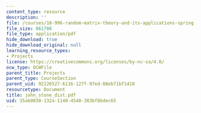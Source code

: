 ```yaml
---
content_type: resource
description: ''
file: /courses/18-996-random-matrix-theory-and-its-applications-spring-2004/35ab0030132a11404548383bf8bdec65_john_stone_dist.pdf
file_size: 861708
file_type: application/pdf
hide_download: true
hide_download_original: null
learning_resource_types:
- Projects
license: https://creativecommons.org/licenses/by-nc-sa/4.0/
ocw_type: OCWFile
parent_title: Projects
parent_type: CourseSection
parent_uid: 92226527-6116-127f-97ed-88eb71bf1418
resourcetype: Document
title: john_stone_dist.pdf
uid: 35ab0030-132a-1140-4548-383bf8bdec65
---
```

